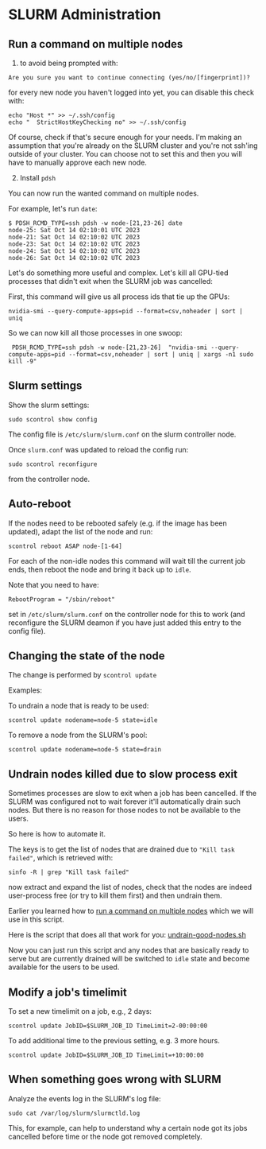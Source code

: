 # SLURM Administration


## Run a command on multiple nodes

1. to avoid being prompted with:
```
Are you sure you want to continue connecting (yes/no/[fingerprint])?
```
for every new node you haven't logged into yet, you can disable this check with:
```
echo "Host *" >> ~/.ssh/config
echo "  StrictHostKeyChecking no" >> ~/.ssh/config
```

Of course, check if that's secure enough for your needs. I'm making an assumption that you're already on the SLURM cluster and you're not ssh'ing outside of your cluster. You can choose not to set this and then you will have to manually approve each new node.

2. Install `pdsh`

You can now run the wanted command on multiple nodes.

For example, let's run `date`:

```
$ PDSH_RCMD_TYPE=ssh pdsh -w node-[21,23-26] date
node-25: Sat Oct 14 02:10:01 UTC 2023
node-21: Sat Oct 14 02:10:02 UTC 2023
node-23: Sat Oct 14 02:10:02 UTC 2023
node-24: Sat Oct 14 02:10:02 UTC 2023
node-26: Sat Oct 14 02:10:02 UTC 2023
```

Let's do something more useful and complex. Let's kill all GPU-tied processes that didn't exit when the SLURM job was cancelled:

First, this command will give us all process ids that tie up the GPUs:

```
nvidia-smi --query-compute-apps=pid --format=csv,noheader | sort | uniq
```

So we can now kill all those processes in one swoop:

```
 PDSH_RCMD_TYPE=ssh pdsh -w node-[21,23-26]  "nvidia-smi --query-compute-apps=pid --format=csv,noheader | sort | uniq | xargs -n1 sudo kill -9"
```


## Slurm settings

Show the slurm settings:

```
sudo scontrol show config
```

The config file is `/etc/slurm/slurm.conf` on the slurm controller node.

Once `slurm.conf` was updated to reload the config run:
```
sudo scontrol reconfigure
```
from the controller node.



## Auto-reboot

If the nodes need to be rebooted safely (e.g. if the image has been updated), adapt the list of the node and run:

```
scontrol reboot ASAP node-[1-64]
```

For each of the non-idle nodes this command will wait till the current job ends, then reboot the node and bring it back up to `idle`.

Note that you need to have:
```
RebootProgram = "/sbin/reboot"
```
set in `/etc/slurm/slurm.conf` on the controller node for this to work (and reconfigure the SLURM deamon if you have just added this entry to the config file).


## Changing the state of the node

The change is performed by `scontrol update`

Examples:

To undrain a node that is ready to be used:
```
scontrol update nodename=node-5 state=idle
```

To remove a node from the SLURM's pool:
```
scontrol update nodename=node-5 state=drain
```


## Undrain nodes killed due to slow process exit

Sometimes processes are slow to exit when a job has been cancelled. If the SLURM was configured not to wait forever it'll automatically drain such nodes. But there is no reason for those nodes to not be available to the users.

So here is how to automate it.

The keys is to get the list of nodes that are drained due to `"Kill task failed"`, which is retrieved with:

```
sinfo -R | grep "Kill task failed"
```

now extract and expand the list of nodes, check that the nodes are indeed user-process free (or try to kill them first) and then undrain them.

Earlier you learned how to [run a command on multiple nodes](#run-a-command-on-multiple-nodes) which we will use in this script.

Here is the script that does all that work for you: [undrain-good-nodes.sh](./undrain-good-nodes.sh)

Now you can just run this script and any nodes that are basically ready to serve but are currently drained will be switched to `idle` state and become available for the users to be used.


## Modify a job's timelimit

To set a new timelimit on a job, e.g., 2 days:
```
scontrol update JobID=$SLURM_JOB_ID TimeLimit=2-00:00:00
```

To add additional time to the previous setting, e.g. 3 more hours.
```
scontrol update JobID=$SLURM_JOB_ID TimeLimit=+10:00:00
```

## When something goes wrong with SLURM

Analyze the events log in the SLURM's log file:
```
sudo cat /var/log/slurm/slurmctld.log
```

This, for example, can help to understand why a certain node got its jobs cancelled before time or the node got removed completely.
